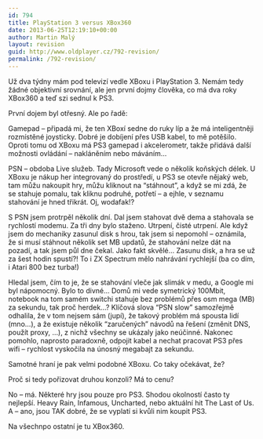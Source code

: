 ```yaml
---
id: 794
title: PlayStation 3 versus XBox360
date: 2013-06-25T12:19:10+00:00
author: Martin Malý
layout: revision
guid: http://www.oldplayer.cz/792-revision/
permalink: /792-revision/
---
```

Už dva týdny mám pod televizí vedle XBoxu i PlayStation 3. Nemám tedy žádné objektivní srovnání, ale jen první dojmy člověka, co má dva roky XBox360 a teď szi sednul k PS3.

<!--more-->

První dojem byl otřesný. Ale po řadě:

Gamepad &#8211; připadá mi, že ten XBoxí sedne do ruky líp a že má inteligentněji rozmístěné joysticky. Dobré je dobíjení přes USB kabel, to mě potěšilo. Oproti tomu od XBoxu má PS3 gamepad i akcelerometr, takže přidává další možnosti ovládání &#8211; nakláněním nebo máváním&#8230;

PSN &#8211; obdoba Live služeb. Tady Microsoft vede o několik koňských délek. U XBoxu je nákup her integrovaný do prostředí, u PS3 se otevře nějaký web, tam můžu nakoupit hry, můžu kliknout na &#8220;stáhnout&#8221;, a když se mi zdá, že se stahuje pomalu, tak kliknu podruhé, potřetí &#8211; a ejhle, v seznamu stahování je hned třikrát. Oj, wodafak!?

S PSN jsem protrpěl několik dní. Dal jsem stahovat dvě dema a stahovala se rychlostí modemu. Za tři dny bylo staženo. Utrpení, čisté utrpení. Ale když jsem do mechaniky zasunul disk s hrou, tak jsem si nepomohl &#8211; oznámila, že si musí stáhnout několik set MB updatů, že stahování nelze dát na pozadí, a tak jsem půl dne čekal. Jako fakt skvělé&#8230; Zasunu disk, a hra se už za šest hodin spustí?! To i ZX Spectrum mělo nahrávání rychlejší (ba co dím, i Atari 800 bez turba!)

Hledal jsem, čím to je, že se stahování vleče jak slimák v medu, a Google mi byl nápomocný. Bylo to divné&#8230; Domů mi vede symetrický 100Mbit, notebook na tom samém switchi stahuje bez problémů přes osm mega (MB) za sekundu, tak proč herdek&#8230;? Klíčová slova &#8220;PSN slow&#8221; samozřejmě odhalila, že v tom nejsem sám (jupí), že takový problém má spousta lidí (mno&#8230;), a že existuje několik &#8220;zaručených&#8221; návodů na řešení (změnit DNS, použít proxy, &#8230;), z nichž všechny se ukázaly jako neúčinné. Nakonec pomohlo, naprosto paradoxně, odpojit kabel a nechat pracovat PS3 přes wifi &#8211; rychlost vyskočila na únosný megabajt za sekundu.

Samotné hraní je pak velmi podobné XBoxu. Co taky očekávat, že?

Proč si tedy pořizovat druhou konzoli? Má to cenu?

No &#8211; má. Některé hry jsou pouze pro PS3. Shodou okolností často ty nejlepší. Heavy Rain, Infamous, Uncharted, nebo aktuální hit The Last of Us. A &#8211; ano, jsou TAK dobré, že se vyplatí si kvůli nim koupit PS3.

Na všechnpo ostatní je tu XBox360.

<div id="google_plus_one">
  <g:plusone></g:plusone>
</div>

<div id="fb_send_like">
</div>